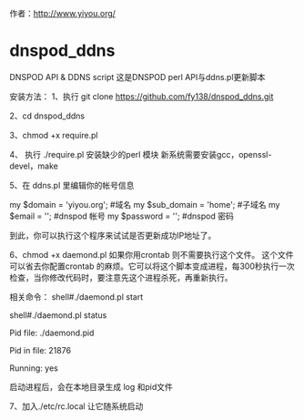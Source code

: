 作者：http://www.yiyou.org/

# dnspod_ddns
DNSPOD API &amp; DDNS script
这是DNSPOD perl API与ddns.pl更新脚本

安装方法：
1、执行
git clone https://github.com/fy138/dnspod_ddns.git

2、cd dnspod_ddns

3、chmod +x require.pl

4、 执行 ./require.pl 安装缺少的perl 模块
新系统需要安装gcc，openssl-devel，make 

5、在 ddns.pl 里编辑你的帐号信息

my $domain      = 'yiyou.org';  #域名
my $sub_domain  = 'home';       #子域名
my $email       = ''; #dnspod 帐号
my $password    = ''; #dnspod 密码

到此，你可以执行这个程序来试试是否更新成功IP地址了。

6、chmod +x  daemond.pl 如果你用crontab 则不需要执行这个文件。
这个文件可以省去你配置crontab 的麻烦。它可以将这个脚本变成进程，每300秒执行一次检查，当你修改代码时，要注意先这个进程杀死，再重新执行。

相关命令：
shell#./daemond.pl start

shell#./daemond.pl status

Pid file:    ./daemond.pid

Pid in file: 21876

Running:     yes

启动进程后，会在本地目录生成 log 和pid文件

7、加入./etc/rc.local 让它随系统启动
